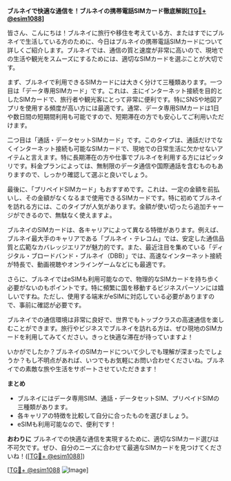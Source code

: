 **ブルネイで快適な通信を！ブルネイの携帯電話SIMカード徹底解説[[TG💪+ @esim1088](https://t.me/s/esim1088)]**

皆さん、こんにちは！ブルネイに旅行や移住を考えている方、またはすでにブルネイで生活している方のために、今日はブルネイの携帯電話SIMカードについて詳しくご紹介します。ブルネイでは、通信の質と速度が非常に高いので、現地での生活や観光をスムーズにするためには、適切なSIMカードを選ぶことが大切です。

まず、ブルネイで利用できるSIMカードには大きく分けて三種類あります。一つ目は「データ専用SIMカード」です。これは、主にインターネット接続を目的としたSIMカードで、旅行者や観光客にとって非常に便利です。特にSNSや地図アプリを使用する頻度が高い方には最適です。通常、データ専用SIMカードは1日や数日間の短期間利用も可能ですので、短期滞在の方でも安心してご利用いただけます。

二つ目は「通話・データセットSIMカード」です。このタイプは、通話だけでなくインターネット接続も可能なSIMカードで、現地での日常生活に欠かせないアイテムと言えます。特に長期滞在の方や仕事でブルネイを利用する方にはピッタリです。料金プランによっては、無制限のデータ通信や国際通話を含むものもありますので、しっかり確認して選ぶと良いでしょう。

最後に、「プリペイドSIMカード」もおすすめです。これは、一定の金額を前払いし、その金額がなくなるまで使用できるSIMカードです。特に初めてブルネイを訪れる方には、このタイプが人気があります。金額が使い切ったら追加チャージができるので、無駄なく使えますよ。

ブルネイのSIMカードは、各キャリアによって異なる特徴があります。例えば、ブルネイ最大手のキャリアである「ブルネイ・テレコム」では、安定した通信品質と広範なカバレッジエリアが魅力的です。また、最近注目を集めている「ディジタル・ブロードバンド・ブルネイ（DBB）」では、高速なインターネット接続が特長で、動画視聴やオンラインゲームなどにも最適です。

さらに、ブルネイではeSIMも利用可能なので、物理的なSIMカードを持ち歩く必要がないのもポイントです。特に頻繁に国を移動するビジネスパーソンには嬉しいですね。ただし、使用する端末がeSIMに対応している必要がありますので、事前に確認が必要です。

ブルネイでの通信環境は非常に良好で、世界でもトップクラスの高速通信を楽しむことができます。旅行やビジネスでブルネイを訪れる方は、ぜひ現地のSIMカードを利用してみてください。きっと快適な滞在が待っていますよ！

いかがでしたか？ブルネイのSIMカードについて少しでも理解が深まったでしょうか？もし不明点があれば、いつでもお気軽にお問い合わせくださいね。ブルネイでの素敵な旅や生活をサポートさせていただきます！

**まとめ**
- ブルネイにはデータ専用SIM、通話・データセットSIM、プリペイドSIMの三種類があります。
- 各キャリアの特徴を比較して自分に合ったものを選びましょう。
- eSIMも利用可能なので、便利です！

**おわりに**
ブルネイでの快適な通信を実現するために、適切なSIMカード選びは不可欠です。ぜひ、自分のニーズに合わせて最適なSIMカードを見つけてくださいね！([[TG💪+ @esim1088](https://t.me/s/esim1088)])

[[TG💪+ @esim1088](https://t.me/s/esim1088) ![Image](https://i.postimg.cc/Y0z9fWf4/image.png)]